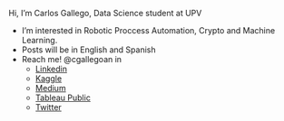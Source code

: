 Hi, I’m Carlos Gallego, Data Science student at UPV
- I’m interested in Robotic Proccess Automation, Crypto and Machine Learning.
- Posts will be in English and Spanish
- Reach me! @cgallegoan in 
    * [Linkedin](https://www.linkedin.com/in/cgallegoan/)
    * [Kaggle](https://www.kaggle.com/cgallegoan)
    * [Medium](https://medium.com/@cgallegoan)
    * [Tableau Public](https://public.tableau.com/app/profile/carlos.gallego.andreu)
    * [Twitter](https://twitter.com/Carlo0os_)

